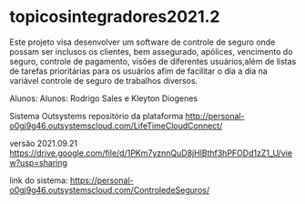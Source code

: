 # topicosintegradores2021.2
Este projeto visa desenvolver um software de controle de seguro onde possam ser inclusos os clientes, bem assegurado, apólices, vencimento do seguro, controle de pagamento, visões de diferentes usuários,além de listas de tarefas prioritárias para os usuários afim de facilitar o dia a dia na variável controle de seguro de trabalhos diversos.

Alunos: Alunos: Rodrigo Sales e  Kleyton Diogenes

Sistema Outsystems
repositório da plataforma http://personal-o0gj9g46.outsystemscloud.com/LifeTimeCloudConnect/

versão 2021.09.21 https://drive.google.com/file/d/1PKm7yznnQuD8jHlBthf3hPFODd1zZ1_U/view?usp=sharing

link do sistema: https://personal-o0gj9g46.outsystemscloud.com/ControledeSeguros/

